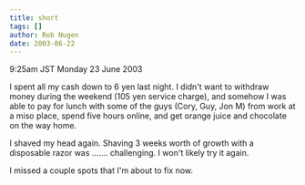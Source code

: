 ```yaml
---
title: short
tags: []
author: Rob Nugen
date: 2003-06-22
---
```


<p class=date>9:25am JST Monday 23 June 2003</p>

<p>I spent all my cash down to 6 yen last night.  I didn't want to
withdraw money during the weekend (105 yen service charge), and
somehow I was able to pay for lunch with some of the guys (Cory, Guy,
Jon M) from work at a miso place, spend five hours online, and get
orange juice and chocolate on the way home.</p>

<p>I shaved my head again.  Shaving 3 weeks worth of growth with a
disposable razor was ....... challenging.  I won't likely try it
again.</p>

<p>I missed a couple spots that I'm about to fix now.</p>
